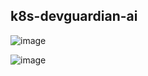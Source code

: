 ## k8s-devguardian-ai
![image](https://github.com/user-attachments/assets/c9d6e84e-a078-4dec-8fd0-f380840ce977)


![image](https://github.com/user-attachments/assets/2b5f6a82-edb0-4a88-8105-ca8218405bbd)

